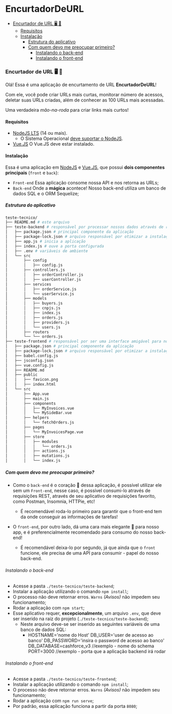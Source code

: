 # EncurtadorDeURL
- [Encurtador de URL 🖥️ 📝](#EncurtadorDeURL-️-)
  - [Requisitos](#requisitos)
  - [Instalação](#instalação)
    - [Estrutura do aplicativo](#estrutura-do-aplicativo)
    - [Com quem devo me preocupar primeiro?](#com-quem-devo-me-preocupar-primeiro)
      - [Instalando o back-end](#instalando-o-back-end)
      - [Instalando o front-end](#instalando-o-front-end)
### Encurtador de URL 🖥️ 📝

Olá! Essa é uma aplicação de encurtamento de URL **EncurtadorDeURL**!

Com ele, você pode criar URLs mais curtas, monitorar número de acessos, deletar suas URLs criadas, além de conhecer as 100 URLs mais acessadas.

Uma verdadeira *mão-na-roda* para criar links mais curtos!

#### Requisitos

- [NodeJS LTS](https://github.com/nodesource/distributions/blob/master/README.md#debinstall) (14 ou mais).
  - O Sistema Operacional [deve suportar o NodeJS](https://github-com.translate.goog/nodejs/build/issues/2168?_x_tr_sl=en&_x_tr_tl=pt&_x_tr_hl=pt-BR&_x_tr_pto=nui).
- [Vue.JS](https://vuejs.org/) O Vue.JS deve estar instalado.

#### Instalação

Essa é uma aplicação em [NodeJS](https://nodejs.org/pt-br/about/) e [Vue.JS](https://vuejs.org/), que possui **dois componentes principais** (`front` e `back`):
- `Front-end` Essa aplicação consome nossa API e nos retorna as URLs;
- `Back-end` Onde a **mágica** acontece! Nosso back-end utiliza um banco de dados SQL e o ORM Sequelize;

##### Estrutura do aplicativo

```bash
teste-tecnico/
├── README.md # este arquivo
├── teste-backend # responsável por processar nossos dados através de requisições
│   ├── package.json # principal componente da aplicação
│   ├── package-lock.json # arquivo responsável por otimizar a instalação em outros ambientes
│   ├── app.js # inicia a aplicação
│   ├── index.js # ouve a porta configurada
│   ├── .env # variáveis de ambiente 
│   └── src
│       ├── config
│       │   ├── config.js
│       ├── controllers.js
│       │   ├── orderController.js
│       │   ├── userController.js
│       ├── services
│       │   ├── orderService.js
│       │   └── userService.js
│       ├── models
│       │   ├── buyers.js
│       │   ├── cnpjs.js
│       │   ├── index.js
│       │   ├── orders.js
│       │   ├── providers.js
│       │   └── users.js
│       ├── routers
│       └── └── orders.js
├── teste-frontend # responsável por ser uma interface amigável para nosso back-end
│   ├── package.json # principal componente da aplicação
│   ├── package-lock.json # arquivo responsável por otimizar a instalação em outros ambientes
│   ├── babel.config.js
│   ├── jsconfig.json
│   ├── vue.config.js
│   ├── README.md
│   ├── public
│   │   ├── favicon.png
│   │   ├── index.html
│   └── src
│       ├── App.vue
│       ├── main.js
│       ├── components
│       │   ├── MyInvoices.vue
│       │   └── MySideBar.vue
│       ├── helpers
│       │   └── fetchOrders.js
│       ├── pages
│       │   └── MyInvoicesPage.vue
│       ├── store
│       │   ├── modules
│       │   │   └── orders.js
│       │   ├── actions.js
│       │   ├── mutations.js
│       │   └── index.js

```

##### Com quem devo me preocupar primeiro?

- Como o `back-end` é o coração 💚 dessa aplicação, é possível utilizar ele sem um `Front-end`, nesse caso, é possível consumi-lo através de requisições REST, através de seu aplicativo de requisições favorito, como Postman, Insomnia, HTTPie, etc!
  - É recomendável roda-lo primeiro para garantir que o front-end tem da onde conseguir as informações de tarefas!

- O `front-end`, por outro lado, dá uma cara mais elegante 🌟 para nosso app, e é preferencialmente recomendado para consumo do nosso back-end!
  - É recomendável deixa-lo por segundo, já que ainda que o `front` funcione, ele precisa de uma API para consumir - papel do nosso back-end.

###### Instalando o back-end

- Acesse a pasta `./teste-tecnico/teste-backend`;
- Instalar a aplicação utilizando o comando `npm install`;
- O processo não deve retornar erros. `Warns` *(Avisos)* não impedem seu funcionamento;
- Rodar a aplicação com `npm start`;
-  Esse aplicativo requer, **excepcionalmente**, um arquivo `.env`, que deve ser inserido na raiz do projeto (`./teste-tecnico/teste-backend`); 
    - Neste arquivo deve-se ser inserido as seguintes variáveis de uma banco de dados SQL:
        -  HOSTNAME='nome do Host'
           DB_USER='user de acesso ao banco'
           DB_PASSWORD='insira o password de acesso ao banco'
           DB_DATABASE=cashforce_v3 //exemplo - nome do schema
           PORT=3000 //exemplo - porta que a aplicação backend irá rodar

###### Instalando o front-end

- Acesse a pasta `./teste-tecnico/teste-frontend`;
- Instalar a aplicação utilizando o comando `npm install`;
- O processo não deve retornar erros. `Warns` *(Avisos)* não impedem seu funcionamento;
- Rodar a aplicação com `npm run serve`;
- Por padrão, essa aplicação funciona a partir da porta `8080`;
